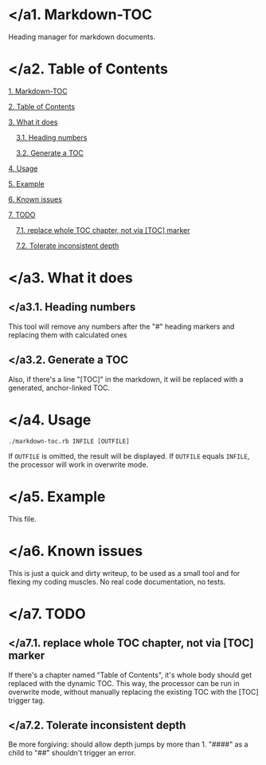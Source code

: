 # <a name="md-toc_0"></a1. Markdown-TOC
Heading manager for markdown documents.

# <a name="md-toc_1"></a2. Table of Contents
[1. Markdown-TOC](#md-toc_0)

[2. Table of Contents](#md-toc_1)

[3. What it does](#md-toc_2)

&nbsp;&nbsp;&nbsp;&nbsp;[3.1. Heading numbers](#md-toc_3)

&nbsp;&nbsp;&nbsp;&nbsp;[3.2. Generate a TOC](#md-toc_4)

[4. Usage](#md-toc_5)

[5. Example](#md-toc_6)

[6. Known issues](#md-toc_7)

[7. TODO](#md-toc_8)

&nbsp;&nbsp;&nbsp;&nbsp;[7.1. replace whole TOC chapter, not via [TOC] marker](#md-toc_9)

&nbsp;&nbsp;&nbsp;&nbsp;[7.2. Tolerate inconsistent depth](#md-toc_10)

# <a name="md-toc_2"></a3. What it does

## <a name="md-toc_3"></a3.1. Heading numbers
This tool will remove any numbers after the "#" heading markers and replacing them with calculated ones

## <a name="md-toc_4"></a3.2. Generate a TOC
Also, if there's a line "[TOC]" in the markdown, it will be replaced with a generated, anchor-linked TOC.

# <a name="md-toc_5"></a4. Usage

    ./markdown-toc.rb INFILE [OUTFILE]

If `OUTFILE` is omitted, the result will be displayed.
If `OUTFILE` equals `INFILE`, the processor will work in overwrite mode.

# <a name="md-toc_6"></a5. Example
This file.

# <a name="md-toc_7"></a6. Known issues
This is just a quick and dirty writeup, to be used as a small tool and for flexing my coding muscles.
No real code documentation, no tests.

# <a name="md-toc_8"></a7. TODO

## <a name="md-toc_9"></a7.1. replace whole TOC chapter, not via [TOC] marker
If there's a chapter named "Table of Contents", it's whole body should get replaced with the dynamic TOC. This
way, the processor can be run in overwrite mode, without manually replacing the existing TOC with the [TOC] trigger tag.

## <a name="md-toc_10"></a7.2. Tolerate inconsistent depth
Be more forgiving: should allow depth jumps by more than 1.
"####" as a child to "##" shouldn't trigger an error.
